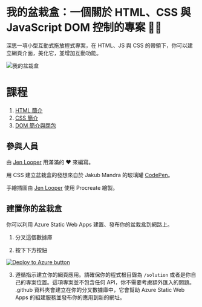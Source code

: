 # 我的盆栽盒：一個關於 HTML、CSS 與 JavaScript DOM 控制的專案 🌵🌱

深思一項小型互動式拖放程式專案，在 HTML、JS 與 CSS 的帶領下，你可以建立網頁介面，美化它，並增加互動功能。

![我的盆栽盒](../images/screenshot_gray.png)

# 課程

1. [HTML 簡介](../1-intro-to-html/translations/README.zh-tw.md)
2. [CSS 簡介](../2-intro-to-css/translations/README.zh-tw.md)
3. [DOM 簡介與閉包](../3-intro-to-DOM-and-closures/translations/README.zh-tw.md)

## 參與人員

由 [Jen Looper](https://www.twitter.com/jenlooper) 用滿滿的 ♥️ 來編寫。

用 CSS 建立盆栽盒的發想來自於 Jakub Mandra 的玻璃罐 [CodePen](https://codepen.io/Rotarepmi/pen/rjpNZY)。

手繪插圖由 [Jen Looper](http://jenlooper.com) 使用 Procreate 繪製。

## 建置你的盆栽盒

你可以利用 Azure Static Web Apps 建置、發布你的盆栽盒到網路上。

1. 分叉這個數據庫

2. 按下下方按鈕

[![Deploy to Azure button](https://aka.ms/deploytoazurebutton)](https://portal.azure.com/?feature.customportal=false&WT.mc_id=academic-77807-sagibbon#create/Microsoft.StaticApp)

3. 遵循指示建立你的網頁應用。請確保你的程式根目錄為 `/solution` 或者是你自己的專案位置。這項專案並不包含任何 API，你不需要考慮額外匯入的問題。 .github 資料夾會建立在你的分叉數據庫中，它會幫助 Azure Static Web Apps 的組建服務並發布你的應用到新的網址。



